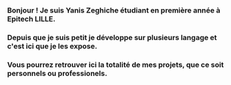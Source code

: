 ### Bonjour ! Je suis Yanis Zeghiche étudiant en première année à Epitech LILLE.
### Depuis que je suis petit je développe sur plusieurs langage et c'est ici que je les expose.
### Vous pourrez retrouver ici la totalité de mes projets, que ce soit personnels ou professionels. 
